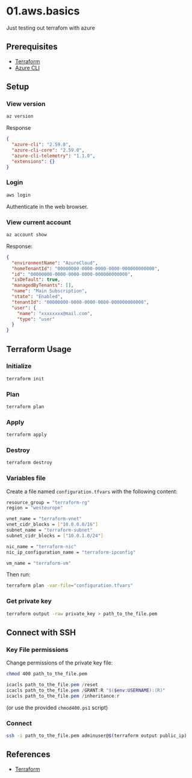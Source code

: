 # 01.aws.basics

Just testing out terrafom with azure

## Prerequisites

- [Terraform](https://www.terraform.io/downloads.html)
- [Azure CLI](https://learn.microsoft.com/es-es/cli/azure/install-azure-cli)


## Setup

### View version

```bash
az version
```

Response

```json
{
  "azure-cli": "2.59.0",
  "azure-cli-core": "2.59.0",
  "azure-cli-telemetry": "1.1.0",
  "extensions": {}
}
```

### Login

```bash
aws login
```

Authenticate in the web browser.

### View current account

```bash
az account show
```

Response:

```json
{
  "environmentName": "AzureCloud",
  "homeTenantId": "00000000-0000-0000-0000-000000000000",
  "id": "00000000-0000-0000-0000-000000000000",
  "isDefault": true,
  "managedByTenants": [],
  "name": "Main Subscription",
  "state": "Enabled",
  "tenantId": "00000000-0000-0000-0000-000000000000",
  "user": {
    "name": "xxxxxxxx@mail.com",
    "type": "user"
  }
}
```



## Terraform Usage

### Initialize

```bash
terraform init
```

### Plan

```bash
terraform plan
```

### Apply

```bash
terraform apply
```

### Destroy

```bash
terraform destroy
```

### Variables file

Create a file named `configuration.tfvars` with the following content:

```bash
resource_group = "terraform-rg"
region = "westeurope"

vnet_name = "terraform-vnet"
vnet_cidr_blocks = ["10.0.0.0/16"]
subnet_name = "terraform-subnet"
subnet_cidr_blocks = ["10.0.1.0/24"]

nic_name = "terraform-nic"
nic_ip_configuration_name = "terraform-ipconfig"

vm_name = "terraform-vm"
```

Then run:

```bash
terraform plan -var-file="configuration.tfvars"
```

### Get private key

```bash
terraform output -raw private_key > path_to_the_file.pem
```

## Connect with SSH

### Key File permissions

Change permissions of the private key file:

```bash
chmod 400 path_to_the_file.pem
```

```powershell
icacls path_to_the_file.pem /reset
icacls path_to_the_file.pem /GRANT:R "$($env:USERNAME):(R)"
icacls path_to_the_file.pem /inheritance:r
```

(or use the provided `chmod400.ps1` script)

### Connect

```bash
ssh -i path_to_the_file.pem adminuser@$(terraform output public_ip)
```

## References

- [Terraform](https://www.terraform.io/)
